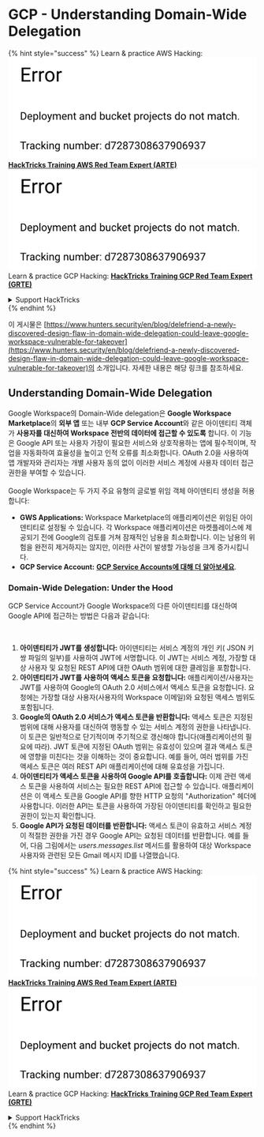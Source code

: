 # GCP - Understanding Domain-Wide Delegation

{% hint style="success" %}
Learn & practice AWS Hacking:<img src="../../../.gitbook/assets/image (1) (1).png" alt="" data-size="line">[**HackTricks Training AWS Red Team Expert (ARTE)**](https://training.hacktricks.xyz/courses/arte)<img src="../../../.gitbook/assets/image (1) (1).png" alt="" data-size="line">\
Learn & practice GCP Hacking: <img src="../../../.gitbook/assets/image (2).png" alt="" data-size="line">[**HackTricks Training GCP Red Team Expert (GRTE)**<img src="../../../.gitbook/assets/image (2).png" alt="" data-size="line">](https://training.hacktricks.xyz/courses/grte)

<details>

<summary>Support HackTricks</summary>

* Check the [**subscription plans**](https://github.com/sponsors/carlospolop)!
* **Join the** 💬 [**Discord group**](https://discord.gg/hRep4RUj7f) or the [**telegram group**](https://t.me/peass) or **follow** us on **Twitter** 🐦 [**@hacktricks\_live**](https://twitter.com/hacktricks\_live)**.**
* **Share hacking tricks by submitting PRs to the** [**HackTricks**](https://github.com/carlospolop/hacktricks) and [**HackTricks Cloud**](https://github.com/carlospolop/hacktricks-cloud) github repos.

</details>
{% endhint %}

이 게시물은 [https://www.hunters.security/en/blog/delefriend-a-newly-discovered-design-flaw-in-domain-wide-delegation-could-leave-google-workspace-vulnerable-for-takeover](https://www.hunters.security/en/blog/delefriend-a-newly-discovered-design-flaw-in-domain-wide-delegation-could-leave-google-workspace-vulnerable-for-takeover)의 소개입니다. 자세한 내용은 해당 링크를 참조하세요.

## **Understanding Domain-Wide Delegation**

Google Workspace의 Domain-Wide delegation은 **Google Workspace Marketplace**의 **외부 앱** 또는 내부 **GCP Service Account**와 같은 아이덴티티 객체가 **사용자를 대신하여 Workspace 전반의 데이터에 접근할 수 있도록** 합니다. 이 기능은 Google API 또는 사용자 가장이 필요한 서비스와 상호작용하는 앱에 필수적이며, 작업을 자동화하여 효율성을 높이고 인적 오류를 최소화합니다. OAuth 2.0을 사용하여 앱 개발자와 관리자는 개별 사용자 동의 없이 이러한 서비스 계정에 사용자 데이터 접근 권한을 부여할 수 있습니다.\
\
Google Workspace는 두 가지 주요 유형의 글로벌 위임 객체 아이덴티티 생성을 허용합니다:

* **GWS Applications:** Workspace Marketplace의 애플리케이션은 위임된 아이덴티티로 설정될 수 있습니다. 각 Workspace 애플리케이션은 마켓플레이스에 제공되기 전에 Google의 검토를 거쳐 잠재적인 남용을 최소화합니다. 이는 남용의 위험을 완전히 제거하지는 않지만, 이러한 사건이 발생할 가능성을 크게 증가시킵니다.
* **GCP Service Account:** [**GCP Service Accounts에 대해 더 알아보세요**](../gcp-basic-information/#service-accounts).

### **Domain-Wide Delegation: Under the Hood**

GCP Service Account가 Google Workspace의 다른 아이덴티티를 대신하여 Google API에 접근하는 방법은 다음과 같습니다:

<figure><img src="../../../.gitbook/assets/image (58).png" alt=""><figcaption></figcaption></figure>

1. **아이덴티티가 JWT를 생성합니다:** 아이덴티티는 서비스 계정의 개인 키( JSON 키 쌍 파일의 일부)를 사용하여 JWT에 서명합니다. 이 JWT는 서비스 계정, 가장할 대상 사용자 및 요청된 REST API에 대한 OAuth 범위에 대한 클레임을 포함합니다.
2. **아이덴티티가 JWT를 사용하여 액세스 토큰을 요청합니다:** 애플리케이션/사용자는 JWT를 사용하여 Google의 OAuth 2.0 서비스에서 액세스 토큰을 요청합니다. 요청에는 가장할 대상 사용자(사용자의 Workspace 이메일)와 요청된 액세스 범위도 포함됩니다.
3. **Google의 OAuth 2.0 서비스가 액세스 토큰을 반환합니다:** 액세스 토큰은 지정된 범위에 대해 사용자를 대신하여 행동할 수 있는 서비스 계정의 권한을 나타냅니다. 이 토큰은 일반적으로 단기적이며 주기적으로 갱신해야 합니다(애플리케이션의 필요에 따라). JWT 토큰에 지정된 OAuth 범위는 유효성이 있으며 결과 액세스 토큰에 영향을 미친다는 것을 이해하는 것이 중요합니다. 예를 들어, 여러 범위를 가진 액세스 토큰은 여러 REST API 애플리케이션에 대해 유효성을 가집니다.
4. **아이덴티티가 액세스 토큰을 사용하여 Google API를 호출합니다:** 이제 관련 액세스 토큰을 사용하여 서비스는 필요한 REST API에 접근할 수 있습니다. 애플리케이션은 이 액세스 토큰을 Google API를 향한 HTTP 요청의 "Authorization" 헤더에 사용합니다. 이러한 API는 토큰을 사용하여 가장된 아이덴티티를 확인하고 필요한 권한이 있는지 확인합니다.
5. **Google API가 요청된 데이터를 반환합니다:** 액세스 토큰이 유효하고 서비스 계정이 적절한 권한을 가진 경우 Google API는 요청된 데이터를 반환합니다. 예를 들어, 다음 그림에서는 _users.messages.list_ 메서드를 활용하여 대상 Workspace 사용자와 관련된 모든 Gmail 메시지 ID를 나열했습니다.

{% hint style="success" %}
Learn & practice AWS Hacking:<img src="../../../.gitbook/assets/image (1) (1).png" alt="" data-size="line">[**HackTricks Training AWS Red Team Expert (ARTE)**](https://training.hacktricks.xyz/courses/arte)<img src="../../../.gitbook/assets/image (1) (1).png" alt="" data-size="line">\
Learn & practice GCP Hacking: <img src="../../../.gitbook/assets/image (2).png" alt="" data-size="line">[**HackTricks Training GCP Red Team Expert (GRTE)**<img src="../../../.gitbook/assets/image (2).png" alt="" data-size="line">](https://training.hacktricks.xyz/courses/grte)

<details>

<summary>Support HackTricks</summary>

* Check the [**subscription plans**](https://github.com/sponsors/carlospolop)!
* **Join the** 💬 [**Discord group**](https://discord.gg/hRep4RUj7f) or the [**telegram group**](https://t.me/peass) or **follow** us on **Twitter** 🐦 [**@hacktricks\_live**](https://twitter.com/hacktricks\_live)**.**
* **Share hacking tricks by submitting PRs to the** [**HackTricks**](https://github.com/carlospolop/hacktricks) and [**HackTricks Cloud**](https://github.com/carlospolop/hacktricks-cloud) github repos.

</details>
{% endhint %}
